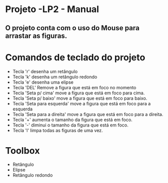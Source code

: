 # Projeto -LP2 - Manual
## O projeto conta com o uso do Mouse para arrastar as figuras.

# Comandos de teclado do projeto
- Tecla 'r' desenha um retângulo
- Tecla 'k' desenha um retângulo redondo
- Tecla 'e' desenha uma elipse
- Tecla 'DEL' Remove a figura que está em foco no momento
- Tecla 'Seta p/ cima' move a figura que está em foco para cima.
- Tecla 'Seta p/ baixo' move a figura que está em foco para baixo.
- Tecla 'Seta para esquerda' move a figura que está em foco para a esquerda
- Tecla 'Seta para a direita' move a figura que está em foco para a direita.
- Tecla '+' aumenta o tamanho da figura que está em foco.
- Tecla '-' diminui o tamanho da figura que está em foco.
- Tecla 'l' limpa todas as figuras de uma vez.

# Toolbox
- Retângulo
- Elipse
- Retângulo redondo

